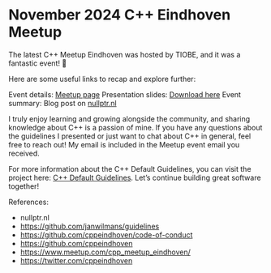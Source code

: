 # November 2024 C++ Eindhoven Meetup

The latest C++ Meetup Eindhoven was hosted by TIOBE, and it was a fantastic event! 🎉

Here are some useful links to recap and explore further:

Event details: [Meetup page](https://www.meetup.com/cpp_meetup_eindhoven/events/304202043/)
Presentation slides: [Download here](https://github.com/cppeindhoven/meetups/raw/refs/heads/main/2024-nov-27-tiobe/2024_nov_27_C++MeetUp_Presentation.pptx)
Event summary: Blog post on [nullptr.nl](nullptr.nl)

I truly enjoy learning and growing alongside the community, and sharing knowledge about C++ is a passion of mine. If you have any questions about the guidelines I presented or just want to chat about C++ in general, feel free to reach out! My email is included in the Meetup event email you received.

For more information about the C++ Default Guidelines, you can visit the project here: [C++ Default Guidelines](https://github.com/janwilmans/guidelines). Let’s continue building great software together!

References:

- nullptr.nl
- https://github.com/janwilmans/guidelines
- https://github.com/cppeindhoven/code-of-conduct
- https://github.com/cppeindhoven
- https://www.meetup.com/cpp_meetup_eindhoven/
- https://twitter.com/cppeindhoven
